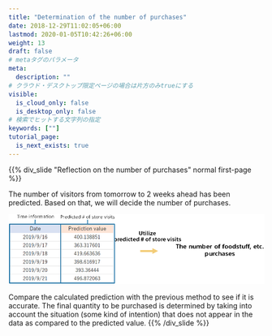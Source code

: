 ```yaml
---
title: "Determination of the number of purchases"
date: 2018-12-29T11:02:05+06:00
lastmod: 2020-01-05T10:42:26+06:00
weight: 13
draft: false
# metaタグのパラメータ
meta:
  description: ""
# クラウド・デスクトップ限定ページの場合は片方のみtrueにする
visible:
  is_cloud_only: false
  is_desktop_only: false
# 検索でヒットする文字列の指定
keywords: [""]
tutorial_page:
  is_next_exists: true
---
```


{{% div_slide "Reflection on the number of purchases" normal first-page %}}

The number of visitors from tomorrow to 2 weeks ahead has been predicted. Based on that, we will decide the number of purchases.

![](../img_en/t_slide24.png)

Compare the calculated prediction with the previous method to see if it is accurate.
The final quantity to be purchased is determined by taking into account the situation (some kind of intention) that does not appear in the data as compared to the predicted value.
{{% /div_slide %}}
